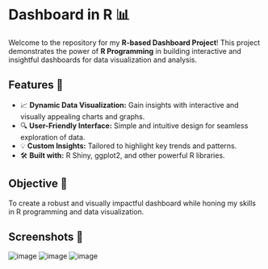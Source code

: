 # Dashboard in R 📊  

Welcome to the repository for my **R-based Dashboard Project**! This project demonstrates the power of **R Programming** in building interactive and insightful dashboards for data visualization and analysis.  

## Features 🚀  
- 📈 **Dynamic Data Visualization:** Gain insights with interactive and visually appealing charts and graphs.  
- 🔍 **User-Friendly Interface:** Simple and intuitive design for seamless exploration of data.  
- 💡 **Custom Insights:** Tailored to highlight key trends and patterns.  
- 🛠️ **Built with:** R Shiny, ggplot2, and other powerful R libraries.  

## Objective 🎯  
To create a robust and visually impactful dashboard while honing my skills in R programming and data visualization.  

## Screenshots 📸
![image](https://github.com/user-attachments/assets/84086ef9-f103-41c2-bcaa-28b13c294c08)
![image](https://github.com/user-attachments/assets/a15261ec-f8da-4467-8c8c-7664b836bfb8)
![image](https://github.com/user-attachments/assets/909b3fab-228e-4d2d-8c1c-0132ee6dad4b)
